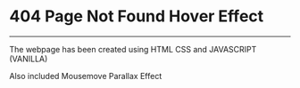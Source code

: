 # 404 Page Not Found Hover Effect 

------------------------------------------------------------------------



The webpage has been created using HTML CSS and JAVASCRIPT (VANILLA)

Also included Mousemove Parallax Effect
